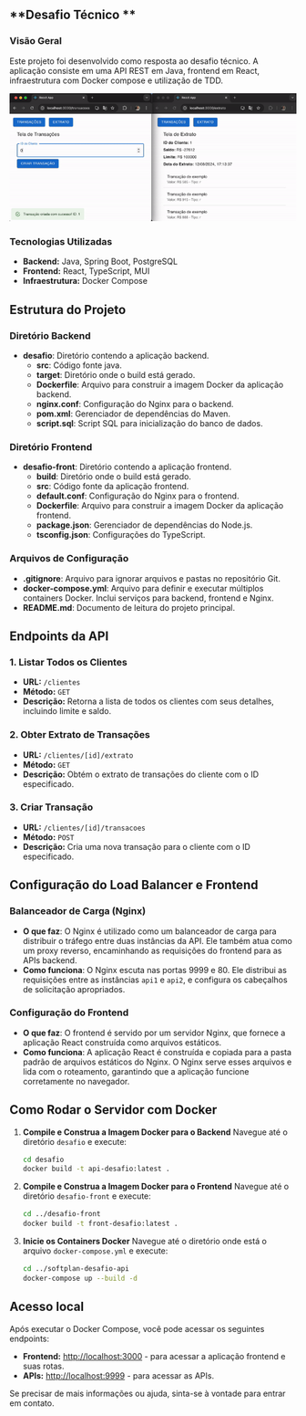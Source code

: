 ## **Desafio Técnico **

### **Visão Geral**

Este projeto foi desenvolvido como resposta ao desafio técnico. A aplicação consiste em uma API REST em Java, frontend em React, infraestrutura com Docker compose e utilização de TDD.

![Tela Inicial](https://github.com/vitorsorato/desafio-api/blob/main/front.gif)

### **Tecnologias Utilizadas**
* **Backend:** Java, Spring Boot, PostgreSQL
* **Frontend:** React, TypeScript, MUI
* **Infraestrutura:** Docker Compose

## Estrutura do Projeto

### Diretório Backend

- **desafio**: Diretório contendo a aplicação backend.
  - **src**: Código fonte java.
  - **target**: Diretório onde o build está gerado.
  - **Dockerfile**: Arquivo para construir a imagem Docker da aplicação backend.
  - **nginx.conf**: Configuração do Nginx para o backend.
  - **pom.xml**: Gerenciador de dependências do Maven.
  - **script.sql**: Script SQL para inicialização do banco de dados.

### Diretório Frontend

- **desafio-front**: Diretório contendo a aplicação frontend.
  - **build**: Diretório onde o build está gerado.
  - **src**: Código fonte da aplicação frontend.
  - **default.conf**: Configuração do Nginx para o frontend.
  - **Dockerfile**: Arquivo para construir a imagem Docker da aplicação frontend.
  - **package.json**: Gerenciador de dependências do Node.js.
  - **tsconfig.json**: Configurações do TypeScript.

### Arquivos de Configuração

- **.gitignore**: Arquivo para ignorar arquivos e pastas no repositório Git.
- **docker-compose.yml**: Arquivo para definir e executar múltiplos containers Docker. Inclui serviços para backend, frontend e Nginx.
- **README.md**: Documento de leitura do projeto principal.

## Endpoints da API

### 1. Listar Todos os Clientes
- **URL:** `/clientes`
- **Método:** `GET`
- **Descrição:** Retorna a lista de todos os clientes com seus detalhes, incluindo limite e saldo.

### 2. Obter Extrato de Transações
- **URL:** `/clientes/[id]/extrato`
- **Método:** `GET`
- **Descrição:** Obtém o extrato de transações do cliente com o ID especificado.

### 3. Criar Transação
- **URL:** `/clientes/[id]/transacoes`
- **Método:** `POST`
- **Descrição:** Cria uma nova transação para o cliente com o ID especificado.


## Configuração do Load Balancer e Frontend

### Balanceador de Carga (Nginx)

- **O que faz**: O Nginx é utilizado como um balanceador de carga para distribuir o tráfego entre duas instâncias da API. Ele também atua como um proxy reverso, encaminhando as requisições do frontend para as APIs backend.
- **Como funciona**: O Nginx escuta nas portas 9999 e 80. Ele distribui as requisições entre as instâncias `api1` e `api2`, e configura os cabeçalhos de solicitação apropriados.

### Configuração do Frontend

- **O que faz**: O frontend é servido por um servidor Nginx, que fornece a aplicação React construída como arquivos estáticos.
- **Como funciona**: A aplicação React é construída e copiada para a pasta padrão de arquivos estáticos do Nginx. O Nginx serve esses arquivos e lida com o roteamento, garantindo que a aplicação funcione corretamente no navegador.



## Como Rodar o Servidor com Docker

1. **Compile e Construa a Imagem Docker para o Backend**
   Navegue até o diretório `desafio` e execute:
   ```bash
   cd desafio
   docker build -t api-desafio:latest .
   ```

2. **Compile e Construa a Imagem Docker para o Frontend**
   Navegue até o diretório `desafio-front` e execute:
   ```bash
   cd ../desafio-front
   docker build -t front-desafio:latest .
   ```

3. **Inicie os Containers Docker**
   Navegue até o diretório onde está o arquivo `docker-compose.yml` e execute:
   ```bash
   cd ../softplan-desafio-api
   docker-compose up --build -d
   ```


## Acesso local

Após executar o Docker Compose, você pode acessar os seguintes endpoints:

- **Frontend:** [http://localhost:3000](http://localhost:3000) - para acessar a aplicação frontend e suas rotas.
- **APIs:** [http://localhost:9999](http://localhost:9999) - para acessar as APIs.

Se precisar de mais informações ou ajuda, sinta-se à vontade para entrar em contato.

